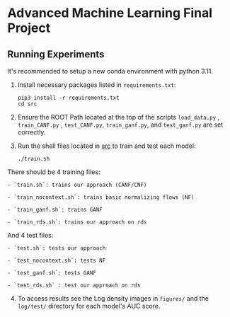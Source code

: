 # Advanced Machine Learning Final Project

## Running Experiments

It's recommended to setup a new conda environment with python 3.11. 


1. Install necessary packages listed in `requirements.txt`:

    ```shell
    pip3 install -r requirements.txt
    cd src
    ```

2. Ensure the ROOT Path located at the top of the scripts `load_data.py` , `train_CANF.py` , `test_CANF.py`, `train_ganf.py`, and `test_ganf.py` are set correctly. 

3. Run the shell files located in [src](./src) to train and test each model:

    ```shell
    ./train.sh
    ```

There should be 4 training files:

    - `train.sh`: trains our approach (CANF/CNF)

    - `train_nocontext.sh`: trains basic normalizing flows (NF)

    - `train_ganf.sh`: trains GANF

    - `train_rds.sh`: trains our approach on rds

And 4 test files:

    - `test.sh`: tests our approach

    - `test_nocontext.sh`: tests NF

    - `test_ganf.sh`: tests GANF

    - `test_rds.sh` : test our approach on rds

4. To access results see the Log density images in `figures/` and the `log/test/` directory for each model's AUC score.
